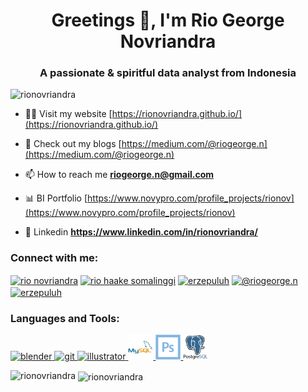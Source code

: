 <h1 align="center">Greetings 🙌, I'm Rio George Novriandra</h1>
<h3 align="center">A passionate & spiritful data analyst from Indonesia</h3>


<p align="left"> <img src="https://komarev.com/ghpvc/?username=rionovriandra&label=Profile%20views&color=0e75b6&style=flat" alt="rionovriandra" /> </p>

- 👨‍💻 Visit my website [https://rionovriandra.github.io/](https://rionovriandra.github.io/)

- 📝 Check out my blogs [https://medium.com/@riogeorge.n](https://medium.com/@riogeorge.n)

- 📫 How to reach me **riogeorge.n@gmail.com**

- 📊 BI Portfolio [https://www.novypro.com/profile_projects/rionov](https://www.novypro.com/profile_projects/rionov)

- 🔗 Linkedin **https://www.linkedin.com/in/rionovriandra/**

<h3 align="left">Connect with me:</h3>
<p align="left">
<a href="https://linkedin.com/in/rio novriandra" target="blank"><img align="center" src="https://raw.githubusercontent.com/rahuldkjain/github-profile-readme-generator/master/src/images/icons/Social/linked-in-alt.svg" alt="rio novriandra" height="30" width="40" /></a>
<a href="https://fb.com/rio haake somalinggi" target="blank"><img align="center" src="https://raw.githubusercontent.com/rahuldkjain/github-profile-readme-generator/master/src/images/icons/Social/facebook.svg" alt="rio haake somalinggi" height="30" width="40" /></a>
<a href="https://instagram.com/erzepuluh" target="blank"><img align="center" src="https://raw.githubusercontent.com/rahuldkjain/github-profile-readme-generator/master/src/images/icons/Social/instagram.svg" alt="erzepuluh" height="30" width="40" /></a>
<a href="https://medium.com/@riogeorge.n" target="blank"><img align="center" src="https://raw.githubusercontent.com/rahuldkjain/github-profile-readme-generator/master/src/images/icons/Social/medium.svg" alt="@riogeorge.n" height="30" width="40" /></a>
<a href="https://www.youtube.com/c/erzepuluh" target="blank"><img align="center" src="https://raw.githubusercontent.com/rahuldkjain/github-profile-readme-generator/master/src/images/icons/Social/youtube.svg" alt="erzepuluh" height="30" width="40" /></a>
</p>

<h3 align="left">Languages and Tools:</h3>
<p align="left"> <a href="https://www.blender.org/" target="_blank" rel="noreferrer"> <img src="https://download.blender.org/branding/community/blender_community_badge_white.svg" alt="blender" width="40" height="40"/> </a> <a href="https://git-scm.com/" target="_blank" rel="noreferrer"> <img src="https://www.vectorlogo.zone/logos/git-scm/git-scm-icon.svg" alt="git" width="40" height="40"/> </a> <a href="https://www.adobe.com/in/products/illustrator.html" target="_blank" rel="noreferrer"> <img src="https://www.vectorlogo.zone/logos/adobe_illustrator/adobe_illustrator-icon.svg" alt="illustrator" width="40" height="40"/> </a> <a href="https://www.mysql.com/" target="_blank" rel="noreferrer"> <img src="https://raw.githubusercontent.com/devicons/devicon/master/icons/mysql/mysql-original-wordmark.svg" alt="mysql" width="40" height="40"/> </a> <a href="https://www.photoshop.com/en" target="_blank" rel="noreferrer"> <img src="https://raw.githubusercontent.com/devicons/devicon/master/icons/photoshop/photoshop-line.svg" alt="photoshop" width="40" height="40"/> </a> <a href="https://www.postgresql.org" target="_blank" rel="noreferrer"> <img src="https://raw.githubusercontent.com/devicons/devicon/master/icons/postgresql/postgresql-original-wordmark.svg" alt="postgresql" width="40" height="40"/> </a> </p>

<p><img align="left" src="https://github-readme-stats.vercel.app/api/top-langs?username=rionovriandra&show_icons=true&locale=en&layout=compact" alt="rionovriandra" /></p>

<p>&nbsp;<img align="center" src="https://github-readme-stats.vercel.app/api?username=rionovriandra&show_icons=true&locale=en" alt="rionovriandra" /></p>
